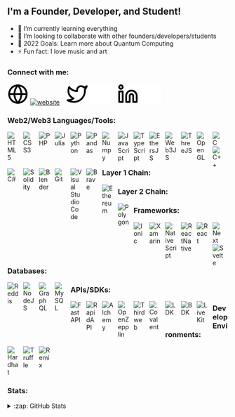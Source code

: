 ## I'm a Founder, Developer, and Student!

- 🌱 I’m currently learning everything 
- 👯 I’m looking to collaborate with other founders/developers/students
- 🥅 2022 Goals: Learn more about Quantum Computing
- ⚡ Fun fact: I love music and art

### Connect with me:

[![website](./globe-light.svg)](https://marqui.on.fleek.co#gh-light-mode-only)
[![website](./globe-dark.svg)](https://marqui.on.fleek.co#gh-dark-mode-only)
&nbsp;&nbsp;
[![twitter](./twitter-light.svg)](https://twitter.com/mthreeee13#gh-light-mode-only)
[![twitter](./twitter-dark.svg)](https://twitter.com/mthreeee13#gh-dark-mode-only)
&nbsp;&nbsp;
[![linkedin](./linkedin-light.svg)](https://linkedin.com/in/marqui-orr-793115219#gh-light-mode-only)
[![linkedin](./linkedin-dark.svg)](https://linkedin.com/in/marqui-orr-793115219#gh-dark-mode-only)
&nbsp;&nbsp;

### Web2/Web3 Languages/Tools:

<img align="left" alt="HTML5" width="26px" src="https://cdn.jsdelivr.net/gh/devicons/devicon/icons/html5/html5-original.svg" style="padding-right:10px;" />
<img align="left" alt="CSS3" width="26px" src="https://cdn.jsdelivr.net/gh/devicons/devicon/icons/css3/css3-original.svg" style="padding-right:10px;" />
<img align="left" alt="PHP" width="26px" src="https://cdn.jsdelivr.net/gh/devicons/devicon/icons/php/php-original.svg" style="padding-right:10px;" />
<img align="left" alt="Julia" width="26px" src="https://cdn.jsdelivr.net/gh/devicons/devicon/icons/julia/julia-original.svg" style="padding-right:10px;" />
<img align="left" alt="Python" width="26px" src="https://cdn.jsdelivr.net/gh/devicons/devicon/icons/python/python-original.svg" style="padding-right:10px;" />
<img align="left" alt="Pandas" width="26px" src="https://cdn.jsdelivr.net/gh/devicons/devicon/icons/pandas/pandas-original.svg" style="padding-right:10px;" />
<img align="left" alt="Numpy" width="26px" src="https://cdn.jsdelivr.net/gh/devicons/devicon/icons/numpy/numpy-original.svg" style="padding-right:10px;" />
<img align="left" alt="JavaScript" width="26px" src="https://cdn.jsdelivr.net/gh/devicons/devicon/icons/javascript/javascript-original.svg" style="padding-right:10px;" />
<img align="left" alt="TypeScript" width="26px" src="https://cdn.jsdelivr.net/gh/devicons/devicon/icons/typescript/typescript-original.svg" style="padding-right:10px;" />
<img align="left" alt="EthersJS" width="26px" src="https://cdn.jsdelivr.net/gh/devicons/devicon/icons/ethersjs/ethersjs-original.svg" style="padding-right:10px;" />
<img align="left" alt="Web3JS" width="26px" src="https://cdn.jsdelivr.net/gh/devicons/devicon/icons/web3js/web3js-original.svg" style="padding-right:10px;" />
<img align="left" alt="ThreeJS" width="26px" src="https://cdn.jsdelivr.net/gh/devicons/devicon/icons/threejs/threejs-original.svg" style="padding-right:10px;" />
<img align="left" alt="OpenGL" width="26px" src="https://cdn.jsdelivr.net/gh/devicons/devicon/icons/opengl/opengl-original.svg" style="padding-right:10px;" />
<img align="left" alt="C" width="26px" src="https://cdn.jsdelivr.net/gh/devicons/devicon/icons/c/c-original.svg" style="padding-right:10px;" />
<img align="left" alt="C++" width="26px" src="https://cdn.jsdelivr.net/gh/devicons/devicon/icons/cplusplus/cplusplus-original.svg" style="padding-right:10px;" />
<img align="left" alt="C#" width="26px" src="https://cdn.jsdelivr.net/gh/devicons/devicon/icons/csharp/csharp-original.svg" style="padding-right:10px;" />
<img align="left" alt="Solidity" width="26px" src="https://cdn.jsdelivr.net/gh/devicons/devicon/icons/solidity/solidity-original.svg" style="padding-right:10px;" />
<img align="left" alt="Blender" width="26px" src="https://cdn.jsdelivr.net/gh/devicons/devicon/icons/blender/blender-original.svg" style="padding-right:10px;" />
<img align="left" alt="Git" width="26px" src="https://cdn.jsdelivr.net/gh/devicons/devicon/icons/git/git-original.svg" style="padding-right:10px;" />
<img align="left" alt="Visual Studio Code" width="26px" src="https://cdn.jsdelivr.net/gh/devicons/devicon/icons/vscode/vscode-original.svg" style="padding-right:10px;" />
<img align="left" alt="Brave" width="26px" src="https://cdn.jsdelivr.net/gh/devicons/devicon/icons/brave/brave-original.svg" style="padding-right:10px;" />


### Layer 1 Chain:
<img align="left" alt="Ethereum" width="26px" src="https://cdn.jsdelivr.net/gh/devicons/devicon/icons/ethereum/ethereum-original.svg" style="padding-right:10px;" />


### Layer 2 Chain:
<img align="left" alt="Polygon" width="26px" src="https://cdn.jsdelivr.net/gh/devicons/devicon/icons/polygon/polygon-original.svg" style="padding-right:10px;" />


### Frameworks:
<img align="left" alt="Ionic" width="26px" src="https://cdn.jsdelivr.net/gh/devicons/devicon/icons/ionic/ionic-original.svg" style="padding-right:10px;" />
<img align="left" alt="Xamarin" width="26px" src="https://cdn.jsdelivr.net/gh/devicons/devicon/icons/xamarin/xamarin-original.svg" style="padding-right:10px;" />
<img align="left" alt="NativeScript" width="26px" src="https://cdn.jsdelivr.net/gh/devicons/devicon/icons/xamarin/xamarin-original.svg" style="padding-right:10px;" />
<img align="left" alt="ReactNative" width="26px" src="https://cdn.jsdelivr.net/gh/devicons/devicon/icons/xamarin/xamarin-original.svg" style="padding-right:10px;" />
<img align="left" alt="React" width="26px" src="https://cdn.jsdelivr.net/gh/devicons/devicon/icons/react/react-original.svg" style="padding-right:10px;" />
<img align="left" alt="Next" width="26px" src="https://cdn.jsdelivr.net/gh/devicons/devicon/icons/nextjs/nextjs-original.svg" style="padding-right:10px;" />
<img align="left" alt="Svelte" width="26px" src="https://cdn.jsdelivr.net/gh/devicons/devicon/icons/svelte/svelte-original.svg" style="padding-right:10px;" />

### Databases:
<img align="left" alt="Reddis" width="26px" src="https://cdn.jsdelivr.net/gh/devicons/devicon/icons/reddis/reddis-original.svg" style="padding-right:10px;" />
<img align="left" alt="NodeJS" width="26px" src="https://cdn.jsdelivr.net/gh/devicons/devicon/icons/nodejs/nodejs-original.svg" style="padding-right:10px;" />
<img align="left" alt="GraphQL" width="26px" src="https://cdn.jsdelivr.net/gh/devicons/devicon/icons/graphql/graphql-plain.svg" style="padding-right:10px;" />
<img align="left" alt="MySQL" width="26px" src="https://cdn.jsdelivr.net/gh/devicons/devicon/icons/mysql/mysql-original.svg" style="padding-right:10px;" />

### APIs/SDKs:
<img align="left" alt="FastAPI" width="26px" src="https://cdn.jsdelivr.net/gh/devicons/devicon/icons/fastapi/fastapi-original.svg" style="padding-right:10px;" />
<img align="left" alt="RapidAPI" width="26px" src="https://cdn.jsdelivr.net/gh/devicons/devicon/icons/rapidapi/rapidapi-original.svg" style="padding-right:10px;" />
<img align="left" alt="Alchemy" width="26px" src="https://cdn.jsdelivr.net/gh/devicons/devicon/icons/alchemy/alchemy-original.svg" style="padding-right:10px;" />
<img align="left" alt="OpenZepplin" width="26px" src="https://cdn.jsdelivr.net/gh/devicons/devicon/icons/openzepplin/openzepplin-original.svg" style="padding-right:10px;" />
<img align="left" alt="Thirdweb" width="26px" src="https://cdn.jsdelivr.net/gh/devicons/devicon/icons/thirdweb/thirdweb-original.svg" style="padding-right:10px;" />
<img align="left" alt="Covalent" width="26px" src="https://cdn.jsdelivr.net/gh/devicons/devicon/icons/covalent/covlent-original.svg" style="padding-right:10px;" />
<img align="left" alt="LDK" width="26px" src="https://cdn.jsdelivr.net/gh/devicons/devicon/icons/ldk/ldk-original.svg" style="padding-right:10px;" />
<img align="left" alt="BDK" width="26px" src="https://cdn.jsdelivr.net/gh/devicons/devicon/icons/bdk/bdk-original.svg" style="padding-right:10px;" />
<img align="left" alt="LiveKit" width="26px" src="https://cdn.jsdelivr.net/gh/devicons/devicon/icons/livekit/livekit-original.svg" style="padding-right:10px;" />


### Develop Environments:
<img align="left" alt="Hardhat" width="26px" src="https://cdn.jsdelivr.net/gh/devicons/devicon/icons/rapidapi/rapidapi-original.svg" style="padding-right:10px;" />
<img align="left" alt="Truffle" width="26px" src="https://cdn.jsdelivr.net/gh/devicons/devicon/icons/rapidapi/rapidapi-original.svg" style="padding-right:10px;" />
<img align="left" alt="Remix" width="26px" src="https://cdn.jsdelivr.net/gh/devicons/devicon/icons/rapidapi/rapidapi-original.svg" style="padding-right:10px;" />


<br />
<br />
<br />
<br />

### Stats:

<details>
  <summary>:zap: GitHub Stats</summary>

  <img align="left" alt="Marqui's GitHub Stats" src="https://github-readme-stats.vercel.app/api?username=Marqui-13&show_icons=true&hide_border=false&title_color=ff655f&icon_color=FFE500&bg_color=09151B&text_color=ffffff&border_color=0c1a45" />
<details>

[website]: https://marqui.on.fleek.co
[twitter]: https://twitter.com/mthreeee13
[linkedin]: https://linkedin.com/in/marqui-orr-793115219
